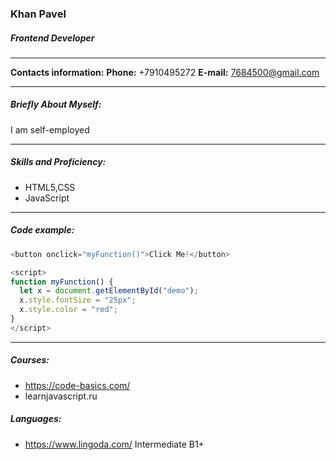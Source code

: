 ### Khan  Pavel

##### Frontend Developer
---


**Contacts information:**
**Phone:** +7910495272
**E-mail:** 7684500@gmail.com

---
 
##### Briefly About Myself:
I am self-employed

--- 
##### Skills and Proficiency:
* HTML5,CSS
* JavaScript 

---
##### Code example:
```javascript
<button onclick="myFunction()">Click Me!</button>

<script>
function myFunction() {
  let x = document.getElementById("demo");
  x.style.fontSize = "25px";
  x.style.color = "red";
}
</script>
```
---
##### Courses: 
* https://code-basics.com/
* learnjavascript.ru


##### Languages:
* https://www.lingoda.com/       Intermediate B1+
